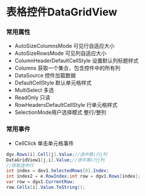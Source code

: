 # 表格控件DataGridView

### 常用属性

- AutoSizeColumnsMode 可见行自适应大小
- AutoSizeRowsMode 可见列自适应大小
- ColumnHeaderDefaultCellStyle 设置默认列标题样式
- Columns 获取一个集合，包含控件中的所有列
- DataSource 控件加载数据
- DefaultCellStyle 默认单元格样式
- MultiSelect 多选
- ReadOnly 只读
- RowHeadersDefaultCellStyle 行单元格样式
- SelectionMode用户选择模式 整行/整列

### 常用事件

- CellClick 单击单元格事件

```C#
dgv.Rows[i].Cell[j].Value;//选中第i行j列
DataGridView1[j,i].Value;//选中第i行j列
//获取选中行
int index = dev1.SelectedRows[0].Index;
int index2 = e.RowIndex;int row = dgv1.Rows[index];
var row = dgv1.CurrentRow;
row.Cells[i].Value.ToString();
```
